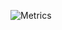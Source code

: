 ![Metrics](https://metrics.lecoq.io/mkn96?template=classic&base.metadata=0&languages=1&isocalendar=1&pagespeed=1&achievements=1&stars=1&repositories=1&base.indepth=false&repositories=100&repositories.batch=100&repositories.forks=false&repositories.affiliations=owner&isocalendar.duration=half-year&languages.limit=8&languages.threshold=0%25&languages.other=false&languages.colors=github&languages.sections=most-used&languages.indepth=false&languages.analysis.timeout=15&languages.categories=markup%2C%20programming&languages.recent.categories=markup%2C%20programming&languages.recent.load=300&languages.recent.days=14&stars.limit=4&achievements.threshold=C&achievements.secrets=true&achievements.display=detailed&achievements.limit=0&pagespeed.url=https%3A%2F%2Fwww.miken.me%2F&pagespeed.detailed=false&pagespeed.screenshot=false&config.timezone=Europe%2FKiev)
